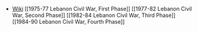 - [Wiki](https://en.wikipedia.org/wiki/Lebanese_Civil_War)
    [[1975-77 Lebanon Civil War, First Phase]]
    [[1977-82 Lebanon Civil War, Second Phase]]
    [[1982-84 Lebanon Civil War, Third Phase]]
    [[1984-90 Lebanon Civil War, Fourth Phase]]